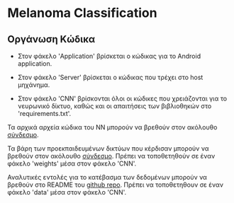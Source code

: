 # Melanoma Classification

## Οργάνωση Κώδικα

- Στον φάκελο 'Application' βρίσκεται ο κώδικας για το Android application.

- Στον φάκελο 'Server' βρίσκεται ο κώδικας που τρέχει στο host μηχάνημα.

- Στον φάκελο 'CNN' βρίσκονται όλοι οι κώδικες που χρειάζονται για το νευρωνικό δίκτυο, καθώς και οι απαιτήσεις των βιβλιοθηκών στο 'requirements.txt'.

Τα αρχικά αρχεία κώδικα του ΝΝ μπορούν να βρεθούν στον ακόλουθο [σύνδεσμο](https://github.com/haqishen/SIIM-ISIC-Melanoma-Classification-1st-Place-Solution).

Τα βάρη των προεκπαιδευμένων δικτύων που κέρδισαν μπορούν να βρεθούν στον ακόλουθο [σύνδεσμο](https://www.kaggle.com/boliu0/melanoma-winning-models). Πρέπει να τοποθετηθούν σε έναν φάκελο 'weights' μέσα στον φάκελο 'CNN'.

Αναλυτικές εντολές για το κατέβασμα των δεδομένων μπορούν να βρεθούν στο README του [github repo](https://github.com/haqishen/SIIM-ISIC-Melanoma-Classification-1st-Place-Solution). Πρέπει να τοποθετηθουν σε έναν φάκελο 'data' μέσα στον φάκελο 'CNN'.
